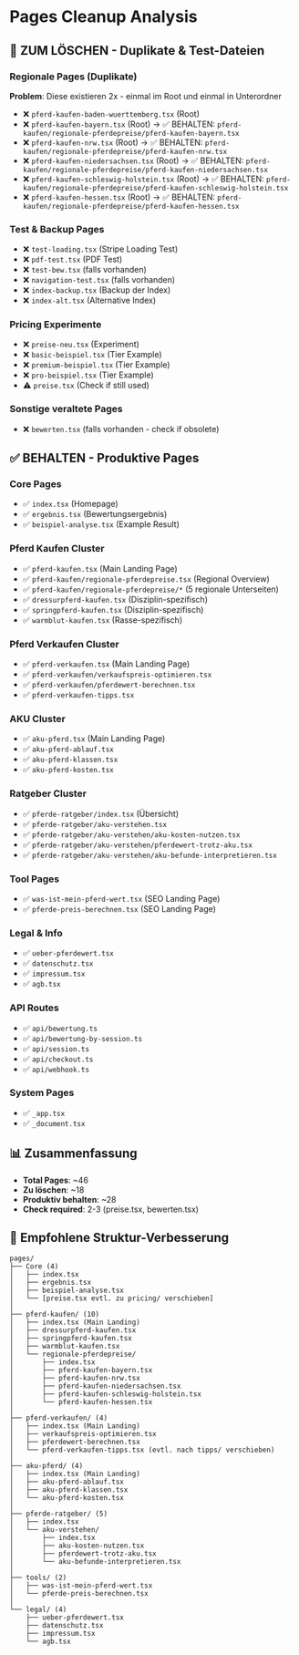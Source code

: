 # Pages Cleanup Analysis

## 🔴 ZUM LÖSCHEN - Duplikate & Test-Dateien

### Regionale Pages (Duplikate)
**Problem**: Diese existieren 2x - einmal im Root und einmal in Unterordner
- ❌ `pferd-kaufen-baden-wuerttemberg.tsx` (Root)
- ❌ `pferd-kaufen-bayern.tsx` (Root) → ✅ BEHALTEN: `pferd-kaufen/regionale-pferdepreise/pferd-kaufen-bayern.tsx`
- ❌ `pferd-kaufen-nrw.tsx` (Root) → ✅ BEHALTEN: `pferd-kaufen/regionale-pferdepreise/pferd-kaufen-nrw.tsx`
- ❌ `pferd-kaufen-niedersachsen.tsx` (Root) → ✅ BEHALTEN: `pferd-kaufen/regionale-pferdepreise/pferd-kaufen-niedersachsen.tsx`
- ❌ `pferd-kaufen-schleswig-holstein.tsx` (Root) → ✅ BEHALTEN: `pferd-kaufen/regionale-pferdepreise/pferd-kaufen-schleswig-holstein.tsx`
- ❌ `pferd-kaufen-hessen.tsx` (Root) → ✅ BEHALTEN: `pferd-kaufen/regionale-pferdepreise/pferd-kaufen-hessen.tsx`

### Test & Backup Pages
- ❌ `test-loading.tsx` (Stripe Loading Test)
- ❌ `pdf-test.tsx` (PDF Test)
- ❌ `test-bew.tsx` (falls vorhanden)
- ❌ `navigation-test.tsx` (falls vorhanden)
- ❌ `index-backup.tsx` (Backup der Index)
- ❌ `index-alt.tsx` (Alternative Index)

### Pricing Experimente
- ❌ `preise-neu.tsx` (Experiment)
- ❌ `basic-beispiel.tsx` (Tier Example)
- ❌ `premium-beispiel.tsx` (Tier Example)
- ❌ `pro-beispiel.tsx` (Tier Example)
- ⚠️ `preise.tsx` (Check if still used)

### Sonstige veraltete Pages
- ❌ `bewerten.tsx` (falls vorhanden - check if obsolete)

## ✅ BEHALTEN - Produktive Pages

### Core Pages
- ✅ `index.tsx` (Homepage)
- ✅ `ergebnis.tsx` (Bewertungsergebnis)
- ✅ `beispiel-analyse.tsx` (Example Result)

### Pferd Kaufen Cluster
- ✅ `pferd-kaufen.tsx` (Main Landing Page)
- ✅ `pferd-kaufen/regionale-pferdepreise.tsx` (Regional Overview)
- ✅ `pferd-kaufen/regionale-pferdepreise/*` (5 regionale Unterseiten)
- ✅ `dressurpferd-kaufen.tsx` (Disziplin-spezifisch)
- ✅ `springpferd-kaufen.tsx` (Disziplin-spezifisch)
- ✅ `warmblut-kaufen.tsx` (Rasse-spezifisch)

### Pferd Verkaufen Cluster
- ✅ `pferd-verkaufen.tsx` (Main Landing Page)
- ✅ `pferd-verkaufen/verkaufspreis-optimieren.tsx`
- ✅ `pferd-verkaufen/pferdewert-berechnen.tsx`
- ✅ `pferd-verkaufen-tipps.tsx`

### AKU Cluster
- ✅ `aku-pferd.tsx` (Main Landing Page)
- ✅ `aku-pferd-ablauf.tsx`
- ✅ `aku-pferd-klassen.tsx`
- ✅ `aku-pferd-kosten.tsx`

### Ratgeber Cluster
- ✅ `pferde-ratgeber/index.tsx` (Übersicht)
- ✅ `pferde-ratgeber/aku-verstehen.tsx`
- ✅ `pferde-ratgeber/aku-verstehen/aku-kosten-nutzen.tsx`
- ✅ `pferde-ratgeber/aku-verstehen/pferdewert-trotz-aku.tsx`
- ✅ `pferde-ratgeber/aku-verstehen/aku-befunde-interpretieren.tsx`

### Tool Pages
- ✅ `was-ist-mein-pferd-wert.tsx` (SEO Landing Page)
- ✅ `pferde-preis-berechnen.tsx` (SEO Landing Page)

### Legal & Info
- ✅ `ueber-pferdewert.tsx`
- ✅ `datenschutz.tsx`
- ✅ `impressum.tsx`
- ✅ `agb.tsx`

### API Routes
- ✅ `api/bewertung.ts`
- ✅ `api/bewertung-by-session.ts`
- ✅ `api/session.ts`
- ✅ `api/checkout.ts`
- ✅ `api/webhook.ts`

### System Pages
- ✅ `_app.tsx`
- ✅ `_document.tsx`

## 📊 Zusammenfassung
- **Total Pages**: ~46
- **Zu löschen**: ~18
- **Produktiv behalten**: ~28
- **Check required**: 2-3 (preise.tsx, bewerten.tsx)

## 🎯 Empfohlene Struktur-Verbesserung

```
pages/
├── Core (4)
│   ├── index.tsx
│   ├── ergebnis.tsx
│   ├── beispiel-analyse.tsx
│   └── [preise.tsx evtl. zu pricing/ verschieben]
│
├── pferd-kaufen/ (10)
│   ├── index.tsx (Main Landing)
│   ├── dressurpferd-kaufen.tsx
│   ├── springpferd-kaufen.tsx
│   ├── warmblut-kaufen.tsx
│   └── regionale-pferdepreise/
│       ├── index.tsx
│       ├── pferd-kaufen-bayern.tsx
│       ├── pferd-kaufen-nrw.tsx
│       ├── pferd-kaufen-niedersachsen.tsx
│       ├── pferd-kaufen-schleswig-holstein.tsx
│       └── pferd-kaufen-hessen.tsx
│
├── pferd-verkaufen/ (4)
│   ├── index.tsx (Main Landing)
│   ├── verkaufspreis-optimieren.tsx
│   ├── pferdewert-berechnen.tsx
│   └── pferd-verkaufen-tipps.tsx (evtl. nach tipps/ verschieben)
│
├── aku-pferd/ (4)
│   ├── index.tsx (Main Landing)
│   ├── aku-pferd-ablauf.tsx
│   ├── aku-pferd-klassen.tsx
│   └── aku-pferd-kosten.tsx
│
├── pferde-ratgeber/ (5)
│   ├── index.tsx
│   └── aku-verstehen/
│       ├── index.tsx
│       ├── aku-kosten-nutzen.tsx
│       ├── pferdewert-trotz-aku.tsx
│       └── aku-befunde-interpretieren.tsx
│
├── tools/ (2)
│   ├── was-ist-mein-pferd-wert.tsx
│   └── pferde-preis-berechnen.tsx
│
└── legal/ (4)
    ├── ueber-pferdewert.tsx
    ├── datenschutz.tsx
    ├── impressum.tsx
    └── agb.tsx
```